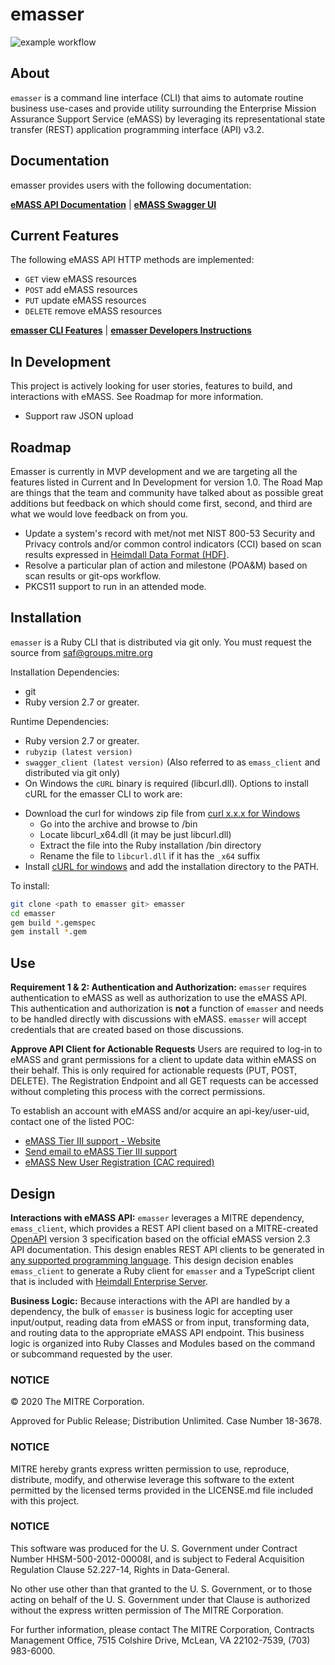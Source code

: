 # emasser
![example workflow](https://github.com/github/docs/actions/workflows/main.yml/badge.svg)
## About

`emasser` is a command line interface (CLI) that aims to automate routine business use-cases and provide utility surrounding the Enterprise Mission Assurance Support Service (eMASS) by leveraging its representational state transfer (REST) application programming interface (API) v3.2.

## Documentation
emasser provides users with the following documentation:

[**eMASS API Documentation**](https://mitre.github.io/emasser/docs/redoc/) | [**eMASS Swagger UI**](https://mitre.github.io/emasser/docs/swagger/)

## Current Features

The following eMASS API HTTP methods are implemented:
* `GET` view eMASS resources
* `POST` add eMASS resources
* `PUT` update eMASS resources
* `DELETE` remove eMASS resources


[**emasser CLI Features**](docs/features.md) | [**emasser Developers Instructions**](docs/developers.md)

## In Development

This project is actively looking for user stories, features to build, and interactions with eMASS. See Roadmap for more information.

* Support raw JSON upload

## Roadmap

Emasser is currently in MVP development and we are targeting all the features listed in Current and In Development for version 1.0. The Road Map are things that the team and community have talked about as possible great additions but feedback on which should come first, second, and third are what we would love feedback on from you.

* Update a system's record with met/not met NIST 800-53 Security and Privacy controls and/or common control indicators (CCI) based on scan results expressed in [Heimdall Data Format (HDF)](https://saf.mitre.org/#/normalize).
* Resolve a particular plan of action and milestone (POA&M) based on scan results or git-ops workflow.
* PKCS11 support to run in an attended mode.

## Installation

`emasser` is a Ruby CLI that is distributed via git only. You must request the source from saf@groups.mitre.org

Installation Dependencies:
  * git
  * Ruby version 2.7 or greater.

Runtime Dependencies:
  * Ruby version 2.7 or greater.
  * `rubyzip (latest version)`
  * `swagger_client (latest version)` (Also referred to as `emass_client` and distributed via git only)
  * On Windows the `cURL` binary is required (libcurl.dll). Options to install cURL for the emasser CLI to work are:
  - Download the curl for windows zip file from [curl x.x.x for Windows](https://curl.se/windows/)
    - Go into the archive and browse to /bin
    - Locate libcurl_x64.dll (it may be just libcurl.dll)
    - Extract the file into the Ruby installation /bin directory
    - Rename the file to `libcurl.dll` if it has the `_x64` suffix
  - Install [cURL for windows](https://community.chocolatey.org/packages/curl) and add the installation directory to the PATH.
 

To install:
```bash
git clone <path to emasser git> emasser
cd emasser
gem build *.gemspec
gem install *.gem
```

## Use

**Requirement 1 & 2: Authentication and Authorization:**
`emasser` requires authentication to eMASS as well as authorization to use the eMASS API. This authentication and authorization is **not** a function of `emasser` and needs to be handled directly with discussions with eMASS. `emasser` will accept credentials that are created based on those discussions.

**Approve API Client for Actionable Requests**
Users are required to log-in to eMASS and grant permissions for a client to update data within eMASS on their behalf. This is only required for actionable requests (PUT, POST, DELETE). The Registration Endpoint and all GET requests can be accessed without completing this process with the correct permissions.

To establish an account with eMASS and/or acquire an api-key/user-uid, contact one of the listed POC:
* [eMASS Tier III support - Website](https://www.dcsa.mil/is/emass/)
* [Send email to eMASS Tier III support](disa.meade.id.mbx.emass-tier-iii-support@mail.mil)
* [eMASS New User Registration (CAC required)](https://nisp.emass.apps.mil/Content/Help/jobaids/eMASS_OT_NewUser_Job_Aid.pdf)


## Design

**Interactions with eMASS API:**
`emasser` leverages a MITRE dependency, `emass_client`, which provides a REST API client based on a MITRE-created [OpenAPI](https://www.openapis.org/) version 3 specification based on the official eMASS version 2.3 API documentation. This design enables REST API clients to be generated in [any supported programming language](https://swagger.io/tools/swagger-codegen/). This design decision enables `emass_client` to generate a Ruby client for `emasser` and a TypeScript client that is included with [Heimdall Enterprise Server](https://github.com/mitre/heimdall2).

**Business Logic:**
Because interactions with the API are handled by a dependency, the bulk of `emasser` is business logic for accepting user input/output, reading data from eMASS or from input, transforming data, and routing data to the appropriate eMASS API endpoint. This business logic is organized into Ruby Classes and Modules based on the command or subcommand requested by the user.


### NOTICE

© 2020 The MITRE Corporation.

Approved for Public Release; Distribution Unlimited. Case Number 18-3678.

### NOTICE  

MITRE hereby grants express written permission to use, reproduce, distribute, modify, and otherwise leverage this software to the extent permitted by the licensed terms provided in the LICENSE.md file included with this project.

### NOTICE

This software was produced for the U. S. Government under Contract Number HHSM-500-2012-00008I, and is subject to Federal Acquisition Regulation Clause 52.227-14, Rights in Data-General.

No other use other than that granted to the U. S. Government, or to those acting on behalf of the U. S. Government under that Clause is authorized without the express written permission of The MITRE Corporation.

For further information, please contact The MITRE Corporation, Contracts Management Office, 7515 Colshire Drive, McLean, VA  22102-7539, (703) 983-6000.
